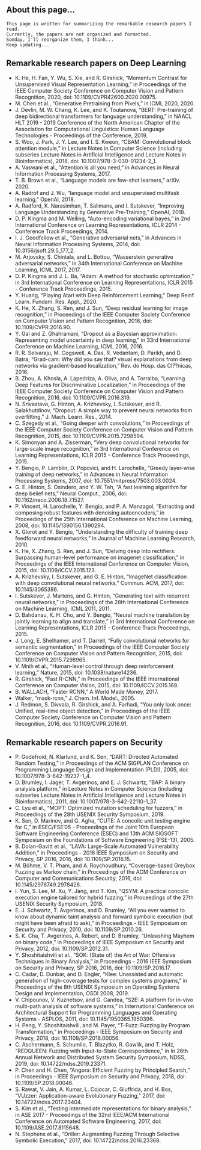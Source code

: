 ## About this page...
```
This page is written for summarizing the remarkable research papers I read. 
Currently, the papers are not organized and formatted.
Somday, I'll reorganize them, I think...
Keep updating...
```

## Remarkable research papers on Deep Learning
- K. He, H. Fan, Y. Wu, S. Xie, and R. Girshick, “Momentum Contrast for Unsupervised Visual Representation Learning,” in Proceedings of the IEEE Computer Society Conference on Computer Vision and Pattern Recognition, 2020, doi: 10.1109/CVPR42600.2020.00975.
- M. Chen et al., “Generative Pretraining from Pixels,” in ICML 2020, 2020.
- J. Devlin, M. W. Chang, K. Lee, and K. Toutanova, “BERT: Pre-training of deep bidirectional transformers for language understanding,” in NAACL HLT 2019 - 2019 Conference of the North American Chapter of the Association for Computational Linguistics: Human Language Technologies - Proceedings of the Conference, 2019.
- S. Woo, J. Park, J. Y. Lee, and I. S. Kweon, “CBAM: Convolutional block attention module,” in Lecture Notes in Computer Science (including subseries Lecture Notes in Artificial Intelligence and Lecture Notes in Bioinformatics), 2018, doi: 10.1007/978-3-030-01234-2_1.
- A. Vaswani et al., “Attention is all you need,” in Advances in Neural Information Processing Systems, 2017.
- T. B. Brown et al., “Language models are few-shot learners,” arXiv. 2020.
- A. Radrof and J. Wu, “language model and unsupervised multitask learning,” OpenAI, 2018.
- A. Radford, K. Narasimhan, T. Salimans, and I. Sutskever, “Improving Language Understanding by Generative Pre-Training,” OpenAI, 2018.
- D. P. Kingma and M. Welling, “Auto-encoding variational bayes,” in 2nd International Conference on Learning Representations, ICLR 2014 - Conference Track Proceedings, 2014.
- I. J. Goodfellow et al., “Generative adversarial nets,” in Advances in Neural Information Processing Systems, 2014, doi: 10.3156/jsoft.29.5_177_2.
- M. Arjovsky, S. Chintala, and L. Bottou, “Wasserstein generative adversarial networks,” in 34th International Conference on Machine Learning, ICML 2017, 2017.
- D. P. Kingma and J. L. Ba, “Adam: A method for stochastic optimization,” in 3rd International Conference on Learning Representations, ICLR 2015 - Conference Track Proceedings, 2015.
- Y. Huang, “Playing Atari with Deep Reinforcement Learning,” Deep Reinf. Learn. Fundam. Res. Appl., 2020.
- K. He, X. Zhang, S. Ren, and J. Sun, “Deep residual learning for image recognition,” in Proceedings of the IEEE Computer Society Conference on Computer Vision and Pattern Recognition, 2016, doi: 10.1109/CVPR.2016.90.
- Y. Gal and Z. Ghahramani, “Dropout as a Bayesian approximation: Representing model uncertainty in deep learning,” in 33rd International Conference on Machine Learning, ICML 2016, 2016.
- R. R. Selvaraju, M. Cogswell, A. Das, R. Vedantam, D. Parikh, and D. Batra, “Grad-cam: Why did you say that? visual explanations from deep networks via gradient-based localization,” Rev. do Hosp. das Cl??nicas, 2016.
- B. Zhou, A. Khosla, A. Lapedriza, A. Oliva, and A. Torralba, “Learning Deep Features for Discriminative Localization,” in Proceedings of the IEEE Computer Society Conference on Computer Vision and Pattern Recognition, 2016, doi: 10.1109/CVPR.2016.319.
- N. Srivastava, G. Hinton, A. Krizhevsky, I. Sutskever, and R. Salakhutdinov, “Dropout: A simple way to prevent neural networks from overfitting,” J. Mach. Learn. Res., 2014.
- C. Szegedy et al., “Going deeper with convolutions,” in Proceedings of the IEEE Computer Society Conference on Computer Vision and Pattern Recognition, 2015, doi: 10.1109/CVPR.2015.7298594.
- K. Simonyan and A. Zisserman, “Very deep convolutional networks for large-scale image recognition,” in 3rd International Conference on Learning Representations, ICLR 2015 - Conference Track Proceedings, 2015.
- Y. Bengio, P. Lamblin, D. Popovici, and H. Larochelle, “Greedy layer-wise training of deep networks,” in Advances in Neural Information Processing Systems, 2007, doi: 10.7551/mitpress/7503.003.0024.
- G. E. Hinton, S. Osindero, and Y. W. Teh, “A fast learning algorithm for deep belief nets,” Neural Comput., 2006, doi: 10.1162/neco.2006.18.7.1527.
- P. Vincent, H. Larochelle, Y. Bengio, and P. A. Manzagol, “Extracting and composing robust features with denoising autoencoders,” in Proceedings of the 25th International Conference on Machine Learning, 2008, doi: 10.1145/1390156.1390294.
- X. Glorot and Y. Bengio, “Understanding the difficulty of training deep feedforward neural networks,” in Journal of Machine Learning Research, 2010.
- K. He, X. Zhang, S. Ren, and J. Sun, “Delving deep into rectifiers: Surpassing human-level performance on imagenet classification,” in Proceedings of the IEEE International Conference on Computer Vision, 2015, doi: 10.1109/ICCV.2015.123.
- A. Krizhevsky, I. Sutskever, and G. E. Hinton, “ImageNet classification with deep convolutional neural networks,” Commun. ACM, 2017, doi: 10.1145/3065386.
- I. Sutskever, J. Martens, and G. Hinton, “Generating text with recurrent neural networks,” in Proceedings of the 28th International Conference on Machine Learning, ICML 2011, 2011.
- D. Bahdanau, K. H. Cho, and Y. Bengio, “Neural machine translation by jointly learning to align and translate,” in 3rd International Conference on Learning Representations, ICLR 2015 - Conference Track Proceedings, 2015.
- J. Long, E. Shelhamer, and T. Darrell, “Fully convolutional networks for semantic segmentation,” in Proceedings of the IEEE Computer Society Conference on Computer Vision and Pattern Recognition, 2015, doi: 10.1109/CVPR.2015.7298965.
- V. Mnih et al., “Human-level control through deep reinforcement learning,” Nature, 2015, doi: 10.1038/nature14236.
- R. Girshick, “Fast R-CNN,” in Proceedings of the IEEE International Conference on Computer Vision, 2015, doi: 10.1109/ICCV.2015.169.
- B. WALLACH, “Faster RCNN,” A World Made Money, 2017.
- Walker, “mask-rcnn,” J. Chem. Inf. Model., 2005.
- J. Redmon, S. Divvala, R. Girshick, and A. Farhadi, “You only look once: Unified, real-time object detection,” in Proceedings of the IEEE Computer Society Conference on Computer Vision and Pattern Recognition, 2016, doi: 10.1109/CVPR.2016.91.


## Remarkable research papers on Security
- P. Godefroid, N. Klarlund, and K. Sen, “DART: Directed Automated Random Testing,” in Proceedings of the ACM SIGPLAN Conference on Programming Language Design and Implementation (PLDI), 2005, doi: 10.1007/978-3-642-19237-1_4.
- D. Brumley, I. Jager, T. Avgerinos, and E. J. Schwartz, “BAP: A binary analysis platform,” in Lecture Notes in Computer Science (including subseries Lecture Notes in Artificial Intelligence and Lecture Notes in Bioinformatics), 2011, doi: 10.1007/978-3-642-22110-1_37.
- C. Lyu et al., “MOPT: Optimized mutation scheduling for fuzzers,” in Proceedings of the 28th USENIX Security Symposium, 2019.
- K. Sen, D. Marinov, and G. Agha, “CUTE: A concolic unit testing engine for C,” in ESEC/FSE’05 - Proceedings of the Joint 10th European Software Engineering Conference (ESEC) and 13th ACM SIGSOFT Symposium on the Foundations of Software Engineering (FSE-13), 2005.
- B. Dolan-Gavitt et al., “LAVA: Large-Scale Automated Vulnerability Addition,” in Proceedings - 2016 IEEE Symposium on Security and Privacy, SP 2016, 2016, doi: 10.1109/SP.2016.15.
- M. Böhme, V. T. Pham, and A. Roychoudhury, “Coverage-based Greybox Fuzzing as Markov chain,” in Proceedings of the ACM Conference on Computer and Communications Security, 2016, doi: 10.1145/2976749.2978428.
- I. Yun, S. Lee, M. Xu, Y. Jang, and T. Kim, “QSYM: A practical concolic execution engine tailored for hybrid fuzzing,” in Proceedings of the 27th USENIX Security Symposium, 2018.
- E. J. Schwartz, T. Avgerinos, and D. Brumley, “All you ever wanted to know about dynamic taint analysis and forward symbolic execution (but might have been afraid to ask),” in Proceedings - IEEE Symposium on Security and Privacy, 2010, doi: 10.1109/SP.2010.26.
- S. K. Cha, T. Avgerinos, A. Rebert, and D. Brumley, “Unleashing Mayhem on binary code,” in Proceedings of IEEE Symposium on Security and Privacy, 2012, doi: 10.1109/SP.2012.31.
- Y. Shoshitaishvili et al., “SOK: (State of) the Art of War: Offensive Techniques in Binary Analysis,” in Proceedings - 2016 IEEE Symposium on Security and Privacy, SP 2016, 2016, doi: 10.1109/SP.2016.17.
- C. Cadar, D. Dunbar, and D. Engler, “Klee: Unassisted and automatic generation of high-coverage tests for complex systems programs,” in Proceedings of the 8th USENIX Symposium on Operating Systems Design and Implementation, OSDI 2008, 2019.
- V. Chipounov, V. Kuznetsov, and G. Candea, “S2E: A platform for in-vivo multi-path analysis of software systems,” in International Conference on Architectural Support for Programming Languages and Operating Systems - ASPLOS, 2011, doi: 10.1145/1950365.1950396.
- H. Peng, Y. Shoshitaishvili, and M. Payer, “T-Fuzz: Fuzzing by Program Transformation,” in Proceedings - IEEE Symposium on Security and Privacy, 2018, doi: 10.1109/SP.2018.00056.
- C. Aschermann, S. Schumilo, T. Blazytko, R. Gawlik, and T. Holz, “REDQUEEN: Fuzzing with Input-to-State Correspondence,” in In 26th Annual Network and Distributed System Security Symposium, NDSS, 2019, doi: 10.14722/ndss.2019.23371.
- P. Chen and H. Chen, “Angora: Efficient Fuzzing by Principled Search,” in Proceedings - IEEE Symposium on Security and Privacy, 2018, doi: 10.1109/SP.2018.00046.
- S. Rawat, V. Jain, A. Kumar, L. Cojocar, C. Giuffrida, and H. Bos, “VUzzer: Application-aware Evolutionary Fuzzing,” 2017, doi: 10.14722/ndss.2017.23404.
- S. Kim et al., “Testing intermediate representations for binary analysis,” in ASE 2017 - Proceedings of the 32nd IEEE/ACM International Conference on Automated Software Engineering, 2017, doi: 10.1109/ASE.2017.8115648.
- N. Stephens et al., “Driller: Augmenting Fuzzing Through Selective Symbolic Execution,” 2017, doi: 10.14722/ndss.2016.23368.
